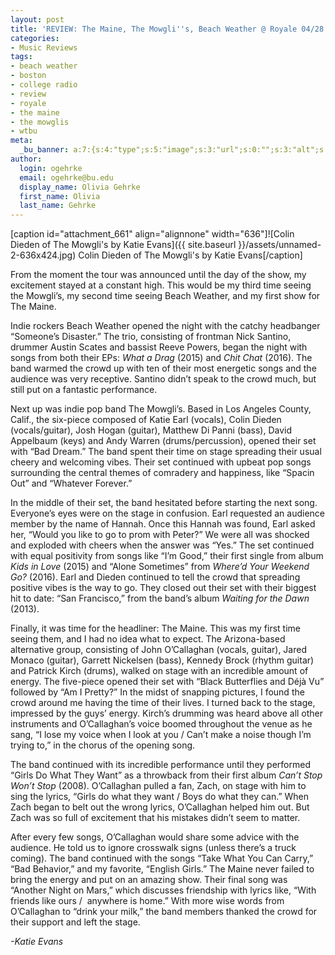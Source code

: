 ```yaml
---
layout: post
title: 'REVIEW: The Maine, The Mowgli''s, Beach Weather @ Royale 04/28'
categories:
- Music Reviews
tags:
- beach weather
- boston
- college radio
- review
- royale
- the maine
- the mowglis
- wtbu
meta:
  _bu_banner: a:7:{s:4:"type";s:5:"image";s:3:"url";s:0:"";s:3:"alt";s:0:"";s:7:"post_id";s:0:"";s:4:"html";s:0:"";s:8:"position";s:12:"contentWidth";s:7:"caption";s:0:"";}
author:
  login: ogehrke
  email: ogehrke@bu.edu
  display_name: Olivia Gehrke
  first_name: Olivia
  last_name: Gehrke
---
```

\[caption id="attachment\_661" align="alignnone" width="636"\]![Colin Dieden of The Mowgli's by Katie Evans]({{ site.baseurl }}/assets/unnamed-2-636x424.jpg) Colin Dieden of The Mowgli's by Katie Evans\[/caption\]

From the moment the tour was announced until the day of the show, my excitement stayed at a constant high. This would be my third time seeing the Mowgli’s, my second time seeing Beach Weather, and my first show for The Maine.

Indie rockers Beach Weather opened the night with the catchy headbanger “Someone’s Disaster.” The trio, consisting of frontman Nick Santino, drummer Austin Scates and bassist Reeve Powers, began the night with songs from both their EPs: _What a Drag_ (2015) and _Chit Chat_ (2016). The band warmed the crowd up with ten of their most energetic songs and the audience was very receptive. Santino didn’t speak to the crowd much, but still put on a fantastic performance.

Next up was indie pop band The Mowgli’s. Based in Los Angeles County, Calif., the six-piece composed of Katie Earl (vocals), Colin Dieden (vocals/guitar), Josh Hogan (guitar), Matthew Di Panni (bass), David Appelbaum (keys) and Andy Warren (drums/percussion), opened their set with “Bad Dream.” The band spent their time on stage spreading their usual cheery and welcoming vibes. Their set continued with upbeat pop songs surrounding the central themes of comradery and happiness, like “Spacin Out” and “Whatever Forever.”

In the middle of their set, the band hesitated before starting the next song. Everyone’s eyes were on the stage in confusion. Earl requested an audience member by the name of Hannah. Once this Hannah was found, Earl asked her, “Would you like to go to prom with Peter?” We were all was shocked and exploded with cheers when the answer was “Yes.” The set continued with equal positivity from songs like “I’m Good,” their first single from album _Kids in Love_ (2015) and “Alone Sometimes” from _Where’d Your Weekend Go?_ (2016). Earl and Dieden continued to tell the crowd that spreading positive vibes is the way to go. They closed out their set with their biggest hit to date: “San Francisco,” from the band’s album _Waiting for the Dawn_ (2013).

Finally, it was time for the headliner: The Maine. This was my first time seeing them, and I had no idea what to expect. The Arizona-based alternative group, consisting of John O’Callaghan (vocals, guitar), Jared Monaco (guitar), Garrett Nickelsen (bass), Kennedy Brock (rhythm guitar) and Patrick Kirch (drums), walked on stage with an incredible amount of energy. The five-piece opened their set with “Black Butterflies and Déjà Vu” followed by “Am I Pretty?” In the midst of snapping pictures, I found the crowd around me having the time of their lives. I turned back to the stage, impressed by the guys’ energy. Kirch’s drumming was heard above all other instruments and O’Callaghan’s voice boomed throughout the venue as he sang, “I lose my voice when I look at you / Can’t make a noise though I’m trying to,” in the chorus of the opening song.

The band continued with its incredible performance until they performed “Girls Do What They Want” as a throwback from their first album _Can’t Stop Won’t Stop_ (2008). O’Callaghan pulled a fan, Zach, on stage with him to sing the lyrics, “Girls do what they want / Boys do what they can.” When Zach began to belt out the wrong lyrics, O’Callaghan helped him out. But Zach was so full of excitement that his mistakes didn’t seem to matter.

After every few songs, O’Callaghan would share some advice with the audience. He told us to ignore crosswalk signs (unless there’s a truck coming). The band continued with the songs “Take What You Can Carry,” “Bad Behavior,” and my favorite, “English Girls.” The Maine never failed to bring the energy and put on an amazing show. Their final song was “Another Night on Mars,” which discusses friendship with lyrics like, “With friends like ours /  anywhere is home.” With more wise words from O’Callaghan to “drink your milk,” the band members thanked the crowd for their support and left the stage.

_\-Katie Evans_